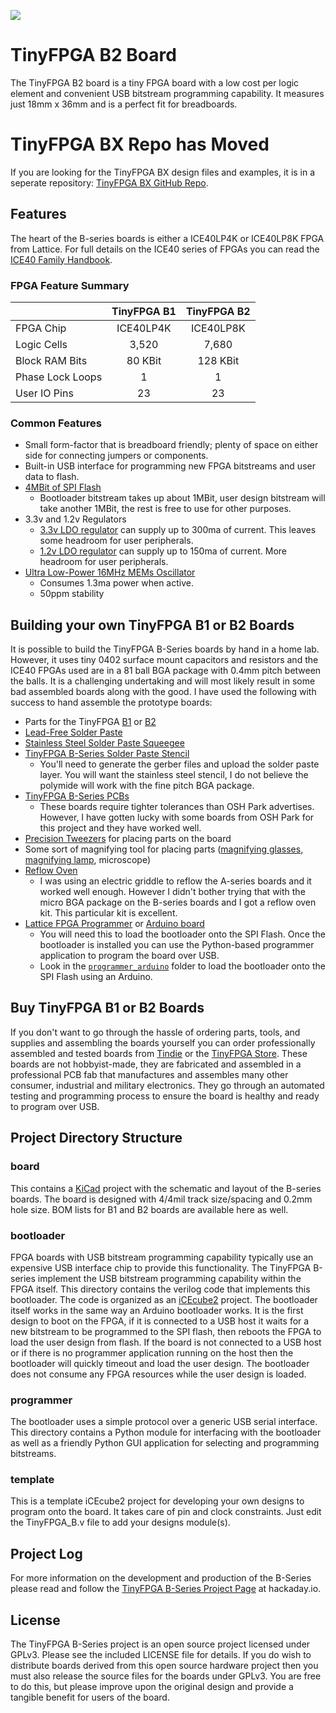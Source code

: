 [<img src="https://travis-ci.org/tinyfpga/TinyFPGA-B-Series.svg?branch=master" />](https://travis-ci.org/tinyfpga/TinyFPGA-B-Series)

# TinyFPGA B2 Board
The TinyFPGA B2 board is a tiny FPGA board with a low cost per logic element and convenient USB bitstream programming capability.  It measures just 18mm x 36mm and is a perfect fit for breadboards.  

# TinyFPGA BX Repo has Moved
If you are looking for the TinyFPGA BX design files and examples, it is in a seperate repository: [TinyFPGA BX GitHub Repo](https://github.com/tinyfpga/TinyFPGA-BX).

## Features
The heart of the B-series boards is either a ICE40LP4K or ICE40LP8K FPGA from Lattice.  For full details on the ICE40 series of FPGAs you can read the [ICE40 Family Handbook](http://www.latticesemi.com/~/media/LatticeSemi/Documents/Handbooks/iCE40FamilyHandbook.pdf).

### FPGA Feature Summary
|                  | TinyFPGA B1 | TinyFPGA B2 |
|------------------|:-----------:|:-----------:|
| FPGA Chip        |  ICE40LP4K  |  ICE40LP8K  |
| Logic Cells      |    3,520    |    7,680    |
| Block RAM Bits   |   80 KBit   |   128 KBit  |
| Phase Lock Loops |      1      |      1      |
| User IO Pins     |     23      |     23      |

### Common Features
+ Small form-factor that is breadboard friendly; plenty of space on either side for connecting jumpers or components.
+ Built-in USB interface for programming new FPGA bitstreams and user data to flash.
+ [4MBit of SPI Flash](http://datasheet.octopart.com/AT25SF041-SSHD-B-Adesto-Technologies-datasheet-62342976.pdf)
  + Bootloader bitstream takes up about 1MBit, user design bitstream will take another 1MBit, the rest is free to use for other purposes.
+ 3.3v and 1.2v Regulators
  + [3.3v LDO regulator](http://datasheet.octopart.com/MIC5504-3.3YM5-TR-Micrel-datasheet-61114938.pdf) can supply up to 300ma of current.  This leaves some headroom for user peripherals.
  + [1.2v LDO regulator](http://datasheet.octopart.com/MIC5365-1.2YC5-TR-Microchip-datasheet-8324343.pdf) can supply up to 150ma of current.  More headroom for user peripherals.
+ [Ultra Low-Power 16MHz MEMs Oscillator](http://www.mouser.com/ds/2/268/20005625A-1022977.pdf)
  + Consumes 1.3ma power when active.  
  + 50ppm stability

## Building your own TinyFPGA B1 or B2 Boards
It is possible to build the TinyFPGA B-Series boards by hand in a home lab.  However, it uses tiny 0402 surface mount capacitors and resistors and the ICE40 FPGAs used are in a 81 ball BGA package with 0.4mm pitch between the balls.  It is a challenging undertaking and will most likely result in some bad assembled boards along with the good.  I have used the following with success to hand assemble the prototype boards:
+ Parts for the TinyFPGA [B1](https://octopart.com/bom-tool/v110mo4B) or [B2](https://octopart.com/bom-tool/D9LH87Em)
+ [Lead-Free Solder Paste](https://www.amazon.com/gp/product/B00HKK6XHC)
+ [Stainless Steel Solder Paste Squeegee](http://dirtypcbs.com/store/details/14/solder-paste-squeegee)
+ [TinyFPGA B-Series Solder Paste Stencil](https://www.oshstencils.com)
  + You'll need to generate the gerber files and upload the solder paste layer.  You will want the stainless steel stencil, I do not believe the polymide will work with the fine pitch BGA package.
+ [TinyFPGA B-Series PCBs](https://oshpark.com/shared_projects/jGc1k4QL)
  + These boards require tighter tolerances than OSH Park advertises.  However, I have gotten lucky with some boards from OSH Park for this project and they have worked well.
+ [Precision Tweezers](https://www.amazon.com/Precision-Anti-static-Marrywindix-Electronics-Jewelry-making/dp/B00DVIEJ14) for placing parts on the board
+ Some sort of magnifying tool for placing parts ([magnifying glasses](https://www.amazon.com/dp/B01H8808H6), [magnifying lamp](https://www.amazon.com/Brightech-LightView-SuperBright-Magnifier-Adjustable/dp/B00UW2IRJ2), microscope)
+ [Reflow Oven](http://www.whizoo.com/)
  + I was using an electric griddle to reflow the A-series boards and it worked well enough.  However I didn't bother trying that with the micro BGA package on the B-series boards and I got a reflow oven kit.  This particular kit is excellent.
+ [Lattice FPGA Programmer](https://www.ebay.com/sch/i.html?_productid=533163279) or [Arduino board](https://www.arduino.cc/)
  + You will need this to load the bootloader onto the SPI Flash.  Once the bootloader is installed you can use the Python-based programmer application to program the board over USB.
  + Look in the [`programmer_arduino`](programmer_arduino) folder to load the bootloader onto the SPI Flash using an Arduino.

## Buy TinyFPGA B1 or B2 Boards
If you don't want to go through the hassle of ordering parts, tools, and supplies and assembling the boards yourself you can order professionally assembled and tested boards from [Tindie](https://www.tindie.com/stores/tinyfpga/) or the [TinyFPGA Store](http://store.tinyfpga.com).  These boards are not hobbyist-made, they are fabricated and assembled in a professional PCB fab that manufactures and assembles many other consumer, industrial and military electronics.  They go through an automated testing and programming process to ensure the board is healthy and ready to program over USB.

## Project Directory Structure
### board
This contains a [KiCad](http://kicad-pcb.org/) project with the schematic and layout of the B-series boards.  The board is designed with 4/4mil track size/spacing and 0.2mm hole size.  BOM lists for B1 and B2 boards are available here as well.

### bootloader
FPGA boards with USB bitstream programming capability typically use an expensive USB interface chip to provide this functionality.  The TinyFPGA B-series implement the USB bitstream programming capability within the FPGA itself.  This directory contains the verilog code that implements this bootloader.  The code is organized as an [iCEcube2](http://www.latticesemi.com/iCEcube2) project.  The bootloader itself works in the same way an Arduino bootloader works.  It is the first design to boot on the FPGA, if it is connected to a USB host it waits for a new bitstream to be programmed to the SPI flash, then reboots the FPGA to load the user design from flash.  If the board is not connected to a USB host or if there is no programmer application running on the host then the bootloader will quickly timeout and load the user design.  The bootloader does not consume any FPGA resources while the user design is loaded.

### programmer
The bootloader uses a simple protocol over a generic USB serial interface.  This directory contains a Python module for interfacing with the bootloader as well as a friendly Python GUI application for selecting and programming bitstreams.

### template
This is a template iCEcube2 project for developing your own designs to program onto the board.  It takes care of pin and clock constraints.  Just edit the TinyFPGA_B.v file to add your designs module(s).

## Project Log
For more information on the development and production of the B-Series please read and follow the [TinyFPGA B-Series Project Page](https://hackaday.io/project/26848-tinyfpga-b-series) at hackaday.io.

## License
The TinyFPGA B-Series project is an open source project licensed under GPLv3.  Please see the included LICENSE file for details.  If you do wish to distribute boards derived from this open source hardware project then you must also release the source files for the boards under GPLv3.  You are free to do this, but please improve upon the original design and provide a tangible benefit for users of the board.
